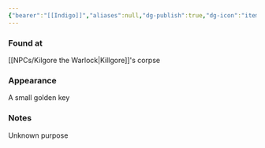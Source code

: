 ```yaml
---
{"bearer":"[[Indigo]]","aliases":null,"dg-publish":true,"dg-icon":"item","tags":["item"],"permalink":"/items/killgore-s-key/","dgPassFrontmatter":true,"noteIcon":"item"}
---
```


### Found at
[[NPCs/Kilgore the Warlock\|Killgore]]'s corpse
### Appearance
A small golden key
### Notes
Unknown purpose 
